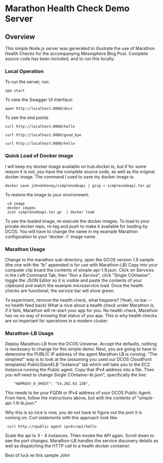 # Marathon Health Check Demo Server

## Overview
This simple Node.js server was generated to illustrate the use of Marathon Health Checks for the accompanying Mesosphere Blog Post.  Complete source code has been included, and to run this locally:

### Local Operation
To run the server, run:

```
npm start
```

To view the Swagger UI interface:

```
open http://localhost:8080/docs
```

To see the end points
```
curl http://localhost:8080/hello

curl http://localhost:8080/good_bye

curl http://localhost:8080/hello
```
### Quick Load of Docker image

I will keep my docker image available on hub.docker.io, but if for some reason it is not, you have the complete source code, as well as the original docker image.  The command I used to save my docker image is:

```
docker save johndohoney/simplenodeapi | gzip > simplenodeapi.tar.gz
```
To restore the image to your environment:

```
 cd image
 docker images
 zcat simplenodeapi.tar.gz  | docker load
```

To see the loaded image, re-execute the docker images.  To load to your private docker repo, re-tag and push to make it available for loading by DCOS.  You will have to change the name in my example Marathon configuration to your 'docker -t' image name.

### Marathon Usage
Change to the marathon sub-directory, open the DCOS version 1.9 sample (the one with the 'lb" appended is for use with Marathon-LB)  Copy into your computer clip board the contents of  simple-api-1.9.json.  Click on Services in the Left Command Tab, then "Run a Service", click "Single COntainer", toggle the JSON Editor so it is visible and paste the contents of your clipboard and watch the example microservice load.  Once the health checks are functional, the service bar will show green.

To experiment, remove the health check, what heppens? (Yeah, no bar -- no health feed back)  What is nice about a health check under Marathon is, if it fails, Marathon will re-start your app for you.  No health check, Marathon has no no way of knowing that status of you app.  This is why health checks are so important for operations in a modern cluster.


### Marathon-LB Usage
Deploy Marathon-LB from the DCOS Universe.  Accept the defaults, nothing is necessary to change for this simple demo.  Next, you are going to have to determine the PUBLIC IP address of the agent Marathon LB is running.  "The simpliest" way is to look at the (assuming you used our DCOS Cloudfront templates) PublicSlaveELB "Instance" tab which will take you to the EC2 Instance running the Public agent.  Copy that IPv4 address into a file.  Then you will need to change Single COntainer-lb.json", specifically the line:

        "HAPROXY_0_VHOST": "54.202.63.130",

This needs to be your FQDN or IPv4 address of your DCOS Public Agent. From here, follow the instructions above, but with the contents of "simple-api-1.9-lb.json."

Why this is so nice is now, you do not have to figure out the port it is running on.  Curl statements with this approach look like:

```
 curl http://<public agent ipv4>/api/hello
```
Scale the api to 3 - 4 instances.  THen invoke the API again.  Scroll down to see the port changes.  Marathon-LB handles the service discovery details as well as dispatching the HTTP call to a health docker container.

Best of luck wi this sample
John

